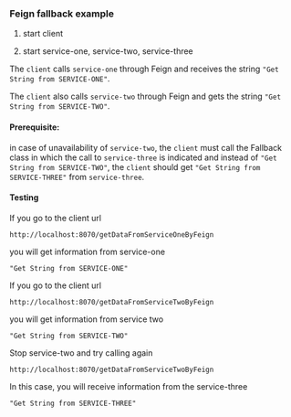 ### Feign fallback example

1) start client

2) start service-one, service-two, service-three

The `client` calls `service-one` through Feign and receives the string `"Get String from SERVICE-ONE"`.

The `сlient` also calls `service-two` through Feign and gets the string `"Get String from SERVICE-TWO"`.

#### Prerequisite:

in case of unavailability of `service-two`, the `client` must call the Fallback class in which the call to `service-three` is indicated
and instead of `"Get String from SERVICE-TWO"`, the `client` should get `"Get String from SERVICE-THREE"` from `service-three`.

#### Testing

If you go to the client url

    http://localhost:8070/getDataFromServiceOneByFeign

you will get information from service-one

    "Get String from SERVICE-ONE"
    
If you go to the client url

    http://localhost:8070/getDataFromServiceTwoByFeign

you will get information from service two

    "Get String from SERVICE-TWO"
    
Stop service-two and try calling again

    http://localhost:8070/getDataFromServiceTwoByFeign
    
In this case, you will receive information from the service-three

    "Get String from SERVICE-THREE"